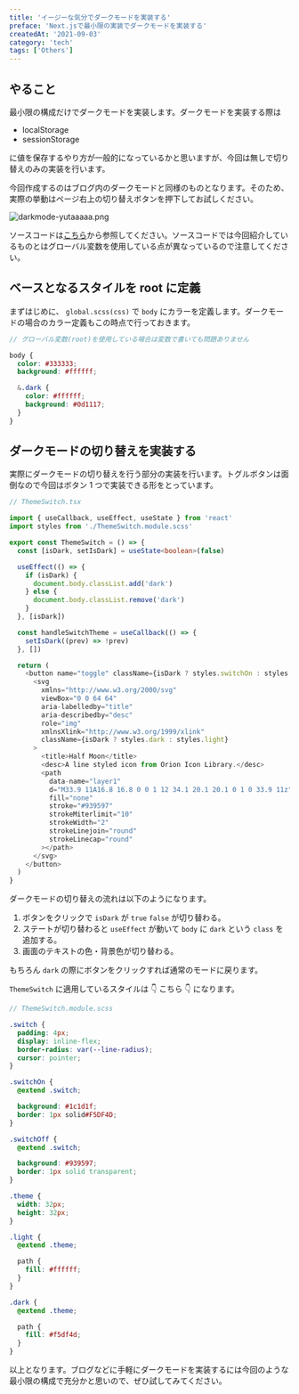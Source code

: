 ```yaml
---
title: 'イージーな気分でダークモードを実装する'
preface: 'Next.jsで最小限の実装でダークモードを実装する'
createdAt: '2021-09-03'
category: 'tech'
tags: ['Others']
---
```


## やること

最小限の構成だけでダークモードを実装します。ダークモードを実装する際は

- localStorage
- sessionStorage

に値を保存するやり方が一般的になっているかと思いますが、今回は無しで切り替えのみの実装を行います。

今回作成するのはブログ内のダークモードと同様のものとなります。そのため、実際の挙動はページ右上の切り替えボタンを押下してお試しください。

![darkmode-yutaaaaa.png](/blog/easy-darkmode/darkmode-yutaaaaa.png)

ソースコードは[こちら](https://github.com/Yuta07/yutaaaaa)から参照してください。ソースコードでは今回紹介しているものとはグローバル変数を使用している点が異なっているので注意してください。

## ベースとなるスタイルを root に定義

まずはじめに、 `global.scss(css)` で `body` にカラーを定義します。ダークモードの場合のカラー定義もこの時点で行っておきます。

```scss
// グローバル変数(root)を使用している場合は変数で書いても問題ありません

body {
  color: #333333;
  background: #ffffff;

  &.dark {
    color: #ffffff;
    background: #0d1117;
  }
}
```

## ダークモードの切り替えを実装する

実際にダークモードの切り替えを行う部分の実装を行います。トグルボタンは面倒なので今回はボタン 1 つで実装できる形をとっています。

```typescript
// ThemeSwitch.tsx

import { useCallback, useEffect, useState } from 'react'
import styles from './ThemeSwitch.module.scss'

export const ThemeSwitch = () => {
  const [isDark, setIsDark] = useState<boolean>(false)

  useEffect(() => {
    if (isDark) {
      document.body.classList.add('dark')
    } else {
      document.body.classList.remove('dark')
    }
  }, [isDark])

  const handleSwitchTheme = useCallback(() => {
    setIsDark((prev) => !prev)
  }, [])

  return (
    <button name="toggle" className={isDark ? styles.switchOn : styles.switchOff} onClick={handleSwitchTheme}>
      <svg
        xmlns="http://www.w3.org/2000/svg"
        viewBox="0 0 64 64"
        aria-labelledby="title"
        aria-describedby="desc"
        role="img"
        xmlnsXlink="http://www.w3.org/1999/xlink"
        className={isDark ? styles.dark : styles.light}
      >
        <title>Half Moon</title>
        <desc>A line styled icon from Orion Icon Library.</desc>
        <path
          data-name="layer1"
          d="M33.9 11A16.8 16.8 0 0 1 12 34.1 20.1 20.1 0 1 0 33.9 11z"
          fill="none"
          stroke="#939597"
          strokeMiterlimit="10"
          strokeWidth="2"
          strokeLinejoin="round"
          strokeLinecap="round"
        ></path>
      </svg>
    </button>
  )
}
```

ダークモードの切り替えの流れは以下のようになります。

1. ボタンをクリックで `isDark` が `true` `false` が切り替わる。
2. ステートが切り替わると `useEffect` が動いて `body` に `dark` という `class` を追加する。
3. 画面のテキストの色・背景色が切り替わる。

もちろん `dark` の際にボタンをクリックすれば通常のモードに戻ります。

`ThemeSwitch` に適用しているスタイルは 👇 こちら 👇 になります。

```scss
// ThemeSwitch.module.scss

.switch {
  padding: 4px;
  display: inline-flex;
  border-radius: var(--line-radius);
  cursor: pointer;
}

.switchOn {
  @extend .switch;

  background: #1c1d1f;
  border: 1px solid#F5DF4D;
}

.switchOff {
  @extend .switch;

  background: #939597;
  border: 1px solid transparent;
}

.theme {
  width: 32px;
  height: 32px;
}

.light {
  @extend .theme;

  path {
    fill: #ffffff;
  }
}

.dark {
  @extend .theme;

  path {
    fill: #f5df4d;
  }
}
```

以上となります。ブログなどに手軽にダークモードを実装するには今回のような最小限の構成で充分かと思いので、ぜひ試してみてください。
